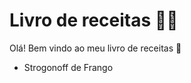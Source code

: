 
# Livro de receitas :man_cook:

Olá! Bem vindo ao meu livro de receitas :wave:

 - Strogonoff de Frango